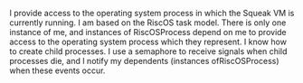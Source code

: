 I provide access to the operating system process in which the Squeak VM is currently running. I am based on the RiscOS task model. There is only one instance of me, and instances of RiscOSProcess depend on me to provide access to the operating system process which they represent. I know how to create child processes. I use a semaphore to receive signals when child processes die, and I notify my dependents (instances ofRiscOSProcess) when these events occur.
